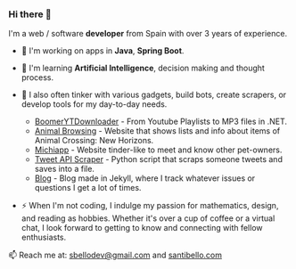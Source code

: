 ### Hi there 👋
I'm a web / software **developer** from Spain with over 3 years of experience.

- 🔭 I'm working on apps in **Java**, **Spring Boot**.
- 🌱 I'm learning **Artificial Intelligence**, decision making and thought process.

- 💬 I also often tinker with various gadgets, build bots, create scrapers, or develop tools for my day-to-day needs.
  - [BoomerYTDownloader](https://github.com/sbellodev/boomerytdownload) - From Youtube Playlists to MP3 files in .NET. 
  - [Animal Browsing](https://github.com/sbellodev/animalbrowsing) - Website that shows lists and info about items of Animal Crossing: New Horizons.
  - [Michiapp](https://github.com/sbellodev/michiapp) - Website tinder-like to meet and know other pet-owners.
  - [Tweet API Scraper](https://github.com/sbellodev/tweetapi) - Python script that scraps someone tweets and saves into a file.
  - [Blog](https://github.com/sbellodev/blog) - Blog made in Jekyll, where I track whatever issues or questions I get a lot of times.
  
- ⚡ When I'm not coding, I indulge my passion for mathematics, design, and reading as hobbies. Whether it's over a cup of coffee or a virtual chat, I look forward to getting to know and connecting with fellow enthusiasts.

📫 Reach me at: [sbellodev@gmail.com](sbellodev@gmail.com) and [santibello.com](https://www.santibello.com)

